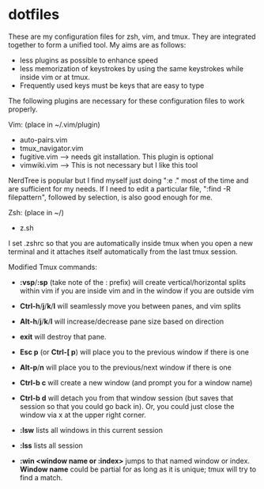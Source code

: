 # dotfiles
These are my configuration files for zsh, vim, and tmux. They are integrated together to form a unified tool. My aims are as follows:
- less plugins as possible to enhance speed
- less memorization of keystrokes by using the same keystrokes while inside vim or at tmux.
- Frequently used keys must be keys that are easy to type

The following plugins are necessary for these configuration files to work properly.

Vim: (place in ~/.vim/plugin)
  - auto-pairs.vim
  - tmux_navigator.vim
  - fugitive.vim --> needs git installation. This plugin is optional
  - vimwiki.vim --> This is not necessary but I like this tool
  
NerdTree is popular but I find myself just doing ":e ." most of the time and are sufficient for my needs. If I need to edit a particular file, ":find -R filepattern", followed by selection, is also good enough for me.

Zsh: (place in ~/)
  - z.sh

I  set .zshrc so that you are automatically inside tmux when you open a new terminal and it attaches itself automatically from the last tmux session.

Modified Tmux commands:

 - **:vsp**/**:sp**  (take note of the : prefix) will create vertical/horizontal splits within vim if you are inside vim and in the window if you are outside vim

 -  **Ctrl-h**/**j**/**k**/**l**  will seamlessly move you between panes, and vim splits

 -  **Alt-h**/**j**/**k**/**l**  will increase/decrease pane size based on direction

 -  **exit** will destroy that pane.

 -  **Esc p** (or **Ctrl-\[ p**) will place you to the previous window if there is one

 -  **Alt-p**/**n** will place you to the previous/next window if there is one

 -  **Ctrl-b c** will create a new window (and prompt you for a window name)

 -  **Ctrl-b d** will detach you from that window session (but saves that session so that you could go back in). Or, you could just close the window via x at the upper right corner.

 -  **:lsw** lists all windows in this current session

 -  **:lss** lists all session

 -  **:win \<window name or :index\>** jumps to that named window or index. **Window name** could be partial for as long as it is unique; tmux will try to find a match.
  


